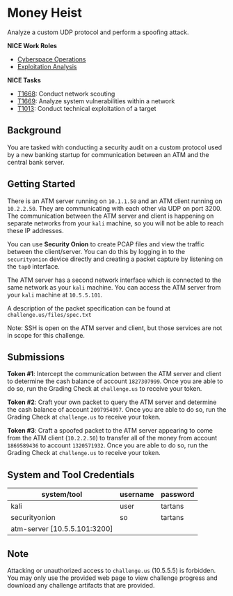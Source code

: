 # Money Heist

Analyze a custom UDP protocol and perform a spoofing attack. 

**NICE Work Roles**
* [Cyberspace Operations](https://niccs.cisa.gov/workforce-development/nice-framework)
* [Exploitation Analysis](https://niccs.cisa.gov/workforce-development/nice-framework)

**NICE Tasks**
* [T1668](https://niccs.cisa.gov/workforce-development/nice-framework): Conduct network scouting
* [T1669](https://niccs.cisa.gov/workforce-development/nice-framework): Analyze system vulnerabilities within a network
* [T1013](https://niccs.cisa.gov/workforce-development/nice-framework): Conduct technical exploitation of a target

## Background

You are tasked with conducting a security audit on a custom protocol used by a new banking startup for communication between an ATM and the central bank server. 

## Getting Started

There is an ATM server running on `10.1.1.50` and an ATM client running on `10.2.2.50`. They are communicating with each other via UDP on port 3200. The communication between the ATM server and client is happening on separate networks from your `kali` machine, so you will not be able to reach these IP addresses. 

You can use **Security Onion** to create PCAP files and view the traffic between the client/server. You can do this by logging in to the `securityonion` device directly and creating a packet capture by listening on the `tap0` interface. 

The ATM server has a second network interface which is connected to the same network as your `kali` machine. You can access the ATM server from your `kali` machine at `10.5.5.101`. 

A description of the packet specification can be found at `challenge.us/files/spec.txt`

Note: SSH is open on the ATM server and client, but those services are not in scope for this challenge.

## Submissions

**Token #1**: Intercept the communication between the ATM server and client to determine the cash balance of account `1827307999`. Once you are able to do so, run the Grading Check at `challenge.us` to receive your token. 
 
**Token #2**: Craft your own packet to query the ATM server and determine the cash balance of account `2097954097`. Once you are able to do so, run the Grading Check at `challenge.us` to receive your token. 

**Token #3**: Craft a spoofed packet to the ATM server appearing to come from the ATM client (`10.2.2.50`) to transfer all of the money from account `1869589436` to account `1320571932`. Once you are able to do so, run the Grading Check at `challenge.us` to receive your token. 

## System and Tool Credentials

|system/tool|username|password|
|-----------|--------|--------|
|kali|user|tartans|
|securityonion|so|tartans|
|atm-server [10.5.5.101:3200]|||


## Note

Attacking or unauthorized access to `challenge.us` (10.5.5.5) is forbidden. You may only use the provided web page to view challenge progress and download any challenge artifacts that are provided.

